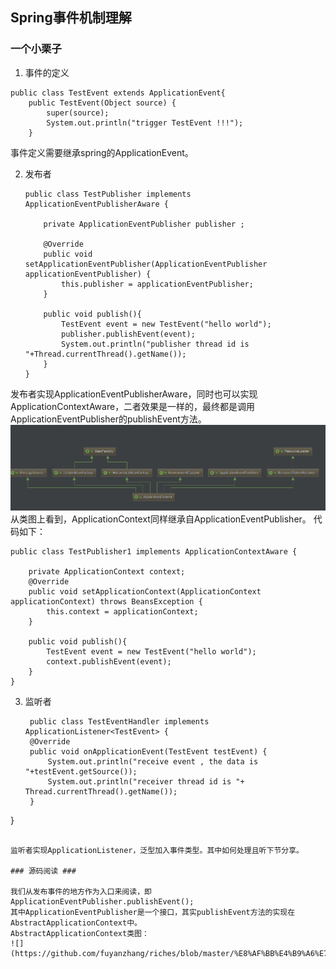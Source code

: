 ## Spring事件机制理解 ##

### 一个小栗子 ###

1. 事件的定义

```
public class TestEvent extends ApplicationEvent{
    public TestEvent(Object source) {
        super(source);
        System.out.println("trigger TestEvent !!!");
    }
```
事件定义需要继承spring的ApplicationEvent。

2. 发布者
	```
	public class TestPublisher implements  ApplicationEventPublisherAware {

    	private ApplicationEventPublisher publisher ;

	    @Override
	    public void setApplicationEventPublisher(ApplicationEventPublisher applicationEventPublisher) {
	        this.publisher = applicationEventPublisher;
	    }
	
	    public void publish(){
	        TestEvent event = new TestEvent("hello world");
	        publisher.publishEvent(event);
	        System.out.println("publisher thread id is "+Thread.currentThread().getName());
	    }
	}
	```
发布者实现ApplicationEventPublisherAware，同时也可以实现ApplicationContextAware，二者效果是一样的，最终都是调用ApplicationEventPublisher的publishEvent方法。
![](https://github.com/fuyanzhang/riches/blob/master/%E8%AF%BB%E4%B9%A6%E7%AC%94%E8%AE%B0/spring/spring%E4%BA%8B%E4%BB%B6%E6%9C%BA%E5%88%B6/pic/ApplicationContext%20%E7%B1%BB%E5%9B%BE.png)
从类图上看到，ApplicationContext同样继承自ApplicationEventPublisher。
代码如下：
```
public class TestPublisher1 implements ApplicationContextAware {

    private ApplicationContext context;
    @Override
    public void setApplicationContext(ApplicationContext applicationContext) throws BeansException {
        this.context = applicationContext;
    }

    public void publish(){
        TestEvent event = new TestEvent("hello world");
        context.publishEvent(event);
    }
}
```
3. 监听者

   ```
 	public class TestEventHandler implements ApplicationListener<TestEvent> {
    @Override
    public void onApplicationEvent(TestEvent testEvent) {
        System.out.println("receive event , the data is "+testEvent.getSource());
        System.out.println("receiver thread id is "+ Thread.currentThread().getName());
    }
}
```

监听者实现ApplicationListener，泛型加入事件类型。其中如何处理且听下节分享。

### 源码阅读 ###

我们从发布事件的地方作为入口来阅读，即ApplicationEventPublisher.publishEvent();
其中ApplicationEventPublisher是一个接口，其实publishEvent方法的实现在AbstractApplicationContext中。
AbstractApplicationContext类图：
![](https://github.com/fuyanzhang/riches/blob/master/%E8%AF%BB%E4%B9%A6%E7%AC%94%E8%AE%B0/spring/spring%E4%BA%8B%E4%BB%B6%E6%9C%BA%E5%88%B6/pic/AbstractApplicationContext.png)